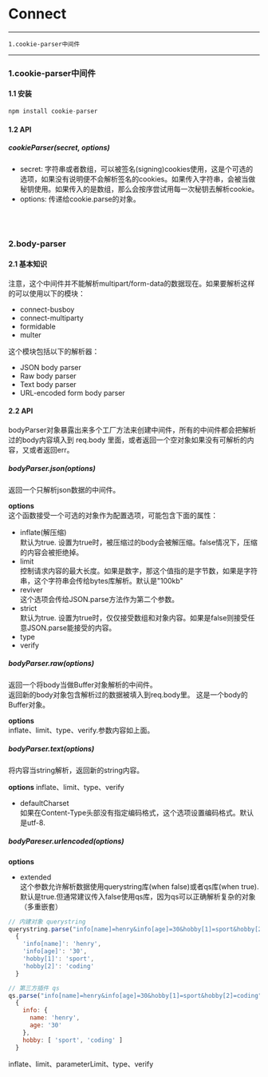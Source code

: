 #    Connect
---
	1.cookie-parser中间件
---


###  1.cookie-parser中间件
#### 1.1 安装  
```javascript 
npm install cookie-parser
```
#### 1.2 API
##### cookieParser(secret, options)
+ secret: 字符串或者数组，可以被签名(signing)cookies使用，这是个可选的选项，如果没有说明便不会解析签名的cookies。如果传入字符串，会被当做秘钥使用。如果传入的是数组，那么会按序尝试用每一次秘钥去解析cookie。  
+ options: 传递给cookie.parse的对象。
<br>
<br>

### 2.body-parser
#### 2.1 基本知识
注意，这个中间件并不能解析multipart/form-data的数据现在。如果要解析这样的可以使用以下的模块：  
+ connect-busboy  
+ connect-multiparty  
+ formidable  
+ multer  

这个模块包括以下的解析器：  
+ JSON body parser  
+ Raw body parser  
+ Text body parser    
+ URL-encoded form body parser  


#### 2.2 API
bodyParser对象暴露出来多个工厂方法来创建中间件，所有的中间件都会把解析过的body内容填入到 req.body 里面，或者返回一个空对象如果没有可解析的内容，又或者返回err。

##### bodyParser.json(options)
返回一个只解析json数据的中间件。  

**options**   
这个函数接受一个可选的对象作为配置选项，可能包含下面的属性：  
+ inflate(解压缩)  
  默认为true. 设置为true时，被压缩过的body会被解压缩。false情况下，压缩的内容会被拒绝掉。  
+ limit  
  控制请求内容的最大长度。如果是数字，那这个值指的是字节数，如果是字符串，这个字符串会传给bytes库解析。默认是"100kb"  
+ reviver  
  这个选项会传给JSON.parse方法作为第二个参数。  
+ strict  
  默认为true. 设置为true时，仅仅接受数组和对象内容。如果是false则接受任意JSON.parse能接受的内容。  
+ type  
+ verify  

##### bodyParser.raw(options)
返回一个将body当做Buffer对象解析的中间件。  
返回新的body对象包含解析过的数据被填入到req.body里。 这是一个body的Buffer对象。  

**options**  
inflate、limit、type、verify.参数内容如上面。  

##### bodyParser.text(options)
将内容当string解析，返回新的string内容。 
 
**options**
inflate、limit、type、verify
+ defaultCharset  
  如果在Content-Type头部没有指定编码格式，这个选项设置编码格式。默认是utf-8.  

#####  bodyPareser.urlencoded(options)  
**options**  
+ extended  
  这个参数允许解析数据使用querystring库(when false)或者qs库(when true).默认是true.但通常建议传入false使用qs库，因为qs可以正确解析复杂的对象（多重嵌套）  
```javascript
// 内建对象 querystring
querystring.parse("info[name]=henry&info[age]=30&hobby[1]=sport&hobby[2]=coding") => 
  { 
    'info[name]': 'henry',
    'info[age]': '30',
    'hobby[1]': 'sport',
    'hobby[2]': 'coding'
  }

// 第三方插件 qs
qs.parse("info[name]=henry&info[age]=30&hobby[1]=sport&hobby[2]=coding") => 
  {
    info: {
      name: 'henry',
      age: '30'
    },
    hobby: [ 'sport', 'coding' ]
  }
```
inflate、limit、parameterLimit、type、verify
